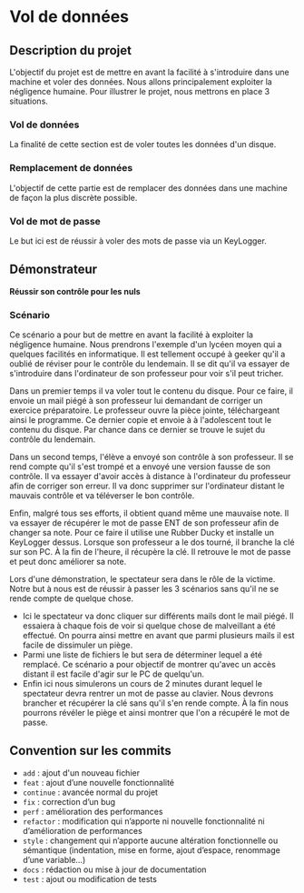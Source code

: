 # Vol de données

## Description du projet

L'objectif du projet est de mettre en avant la facilité à s'introduire dans une machine et voler des données.
Nous allons principalement exploiter la négligence humaine.
Pour illustrer le projet, nous mettrons en place 3 situations.

### Vol de données

La finalité de cette section est de voler toutes les données d'un disque.

### Remplacement de données

L'objectif de cette partie est de remplacer des données dans une machine de façon la plus discrète possible.

### Vol de mot de passe

Le but ici est de réussir à voler des mots de passe via un KeyLogger.

## Démonstrateur

**Réussir son contrôle pour les nuls**

### Scénario

Ce scénario a pour but de mettre en avant la facilité à exploiter la négligence humaine.
Nous prendrons l'exemple d'un lycéen moyen qui a quelques facilités en informatique. Il est tellement occupé à geeker qu'il a oublié de réviser pour le contrôle du lendemain.
Il se dit qu'il va essayer de s'introduire dans l'ordinateur de son professeur pour voir s'il peut tricher.

Dans un premier temps il va voler tout le contenu du disque. Pour ce faire, il envoie un mail piégé à son professeur lui demandant de 
corriger un exercice préparatoire. Le professeur ouvre la pièce jointe, téléchargeant ainsi le programme. Ce dernier copie et envoie à
à l'adolescent tout le contenu du disque. Par chance dans ce dernier se trouve le sujet du contrôle du lendemain.

Dans un second temps, l'élève a envoyé son contrôle à son professeur. Il se rend compte qu'il s'est trompé et a envoyé une version fausse de son contrôle.
Il va essayer d'avoir accès à distance à l'ordinateur du professeur afin de corriger son erreur.
Il va donc supprimer sur l'ordinateur distant le mauvais contrôle et va téléverser le bon contrôle.

Enfin, malgré tous ses efforts, il obtient quand même une mauvaise note. Il va essayer de récupérer le mot de passe ENT de son professeur afin de changer sa note.
Pour ce faire il utilise une Rubber Ducky et installe un KeyLogger dessus. Lorsque son professeur a le dos tourné, il branche la clé sur son PC.
À la fin de l'heure, il récupère la clé. Il retrouve le mot de passe et peut donc améliorer sa note.

Lors d'une démonstration, le spectateur sera dans le rôle de la victime. Notre but à nous est de réussir à passer les 3 scénarios sans qu'il ne se rende compte de quelque chose.
- Ici le spectateur va donc cliquer sur différents mails dont le mail piégé. Il essaiera à chaque fois de voir si quelque chose de malveillant a été effectué.
On pourra ainsi mettre en avant que parmi plusieurs mails il est facile de dissimuler un piège.
- Parmi une liste de fichiers le but sera de déterminer lequel a été remplacé. Ce scénario a pour objectif de montrer qu'avec un accès distant il est facile d'agir sur le PC de quelqu'un.
- Enfin ici nous simulerons un cours de 2 minutes durant lequel le spectateur devra rentrer un mot de passe au clavier. 
Nous devrons brancher et récupérer la clé sans qu'il s'en rende compte. À la fin nous pourrons révéler le piège et ainsi montrer que l'on a récupéré le mot de passe.

## Convention sur les commits

- `add` : ajout d'un nouveau fichier
- `feat` : ajout d’une nouvelle fonctionnalité
- `continue` : avancée normal du projet
- `fix` : correction d’un bug
- `perf` : amélioration des performances
- `refactor` : modification qui n’apporte ni nouvelle fonctionnalité ni d’amélioration de performances
- `style` : changement qui n’apporte aucune altération fonctionnelle ou sémantique (indentation, mise en forme, ajout d’espace, renommage d’une variable…)
- `docs` : rédaction ou mise à jour de documentation
- `test` : ajout ou modification de tests